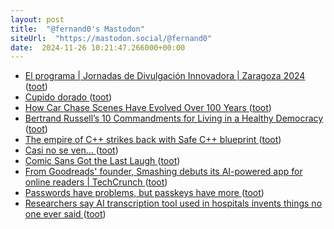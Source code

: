 ```yaml
---
layout: post
title:  "@fernand0's Mastodon"
siteUrl:  "https://mastodon.social/@fernand0"
date:  2024-11-26 10:21:47.266000+00:00
---
```

*  [El programa \| Jornadas de Divulgación Innovadora \| Zaragoza 2024 ](http://www.divulgacioninnovadora.com/el-programa) ([toot](https://mastodon.social/@fernand0/113548755420116927))
*  [Cupido dorado ](https://www.flickr.com/photos/fernand0/54148586101) ([toot](https://mastodon.social/@fernand0/113548720747212610))
*  [How Car Chase Scenes Have Evolved Over 100 Years ](https://www.openculture.com/2024/11/how-car-chase-scenes-have-evolved-over-100-years.htm) ([toot](https://mastodon.social/@fernand0/113548569549048636))
*  [Bertrand Russell’s 10 Commandments for Living in a Healthy Democracy ](https://www.openculture.com/2024/11/bertrand-russells-10-commandments-for-living-in-a-healthy-democracy.htm) ([toot](https://mastodon.social/@fernand0/113547615612679887))
*  [The empire of C++ strikes back with Safe C++ blueprint ](https://www.theregister.com/2024/09/16/safe_c_plusplus) ([toot](https://mastodon.social/@fernand0/113546813419560374))
*  [Casi no se ven… ](https://avecesunafoto.wordpress.com/2024/11/25/casi-no-se-ven) ([toot](https://mastodon.social/@fernand0/113545013139936842))
*  [Comic Sans Got the Last Laugh ](https://www.theatlantic.com/technology/archive/2024/10/comic-sans-debate/680319) ([toot](https://mastodon.social/@fernand0/113544924992635279))
*  [From Goodreads' founder, Smashing debuts its AI-powered app for online readers \| TechCrunch ](https://techcrunch.com/2024/10/24/smashing-an-ai-powered-app-for-online-readers-launches-to-the-public) ([toot](https://mastodon.social/@fernand0/113544696509627314))
*  [Passwords have problems, but passkeys have more ](https://world.hey.com/dhh/passwords-have-problems-but-passkeys-have-more-95285df) ([toot](https://mastodon.social/@fernand0/113544524367535150))
*  [Researchers say AI transcription tool used in hospitals invents things no one ever said ](https://apnews.com/article/ai-artificial-intelligence-health-business-90020cdf5fa16c79ca2e5b6c4c9bbb1) ([toot](https://mastodon.social/@fernand0/113544337187395326))

